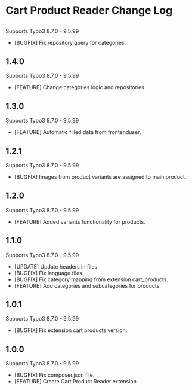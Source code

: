 # Cart Product Reader Change Log

## 

Supports Typo3 8.7.0 - 9.5.99

- [BUGFIX] Fix repository query for categories.

## 1.4.0

Supports Typo3 8.7.0 - 9.5.99

- [FEATURE] Change categories logic and repositories.

## 1.3.0

Supports Typo3 8.7.0 - 9.5.99

- [FEATURE] Automatic filled data from frontenduser.

## 1.2.1

Supports Typo3 8.7.0 - 9.5.99

- [BUGFIX] Images from product variants are assigned to main product.

## 1.2.0

Supports Typo3 8.7.0 - 9.5.99

- [FEATURE] Added variants functionality for products.

## 1.1.0

Supports Typo3 8.7.0 - 9.5.99

- [UPDATE] Update headers in files.
- [BUGFIX] Fix language files.
- [BUGFIX] Fix category mapping from extension cart_products.
- [FEATURE] Add categories and subcategories for products.

## 1.0.1

Supports Typo3 8.7.0 - 9.5.99

- [BUGFIX] Fix extension cart products version.

## 1.0.0

Supports Typo3 8.7.0 - 9.5.99

- [BUGFIX] Fix composer.json file.
- [FEATURE] Create Cart Product Reader extension.